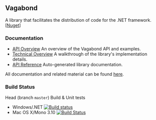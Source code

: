 ## Vagabond

A library that facilitates the distribution of code for the .NET framework. [[Nuget](http://www.nuget.org/packages/Vagabond/)]

### Documentation

* [API Overview](http://nessos.github.io/Vagabond/tutorial.html) An overview of the Vagabond API and examples.
* [Technical Overview](http://nessos.github.io/Vagabond/overview.html) A walkthrough of the library's implementation details.
* [API Reference](http://nessos.github.io/Vagabond/reference/index.html) Auto-generated library documentation.

All documentation and related material can be found [here](http://nessos.github.io/Vagabond/).

### Build Status

Head (branch `master`) Build & Unit tests

* Windows/.NET [![Build status](https://ci.appveyor.com/api/projects/status/b5neb4pkxunyjt93/branch/master?svg=true)](https://ci.appveyor.com/project/nessos/vagabond/branch/master)
* Mac OS X/Mono 3.10 [![Build Status](https://travis-ci.org/nessos/Vagabond.png?branch=master)](https://travis-ci.org/nessos/Vagabond/branches)
